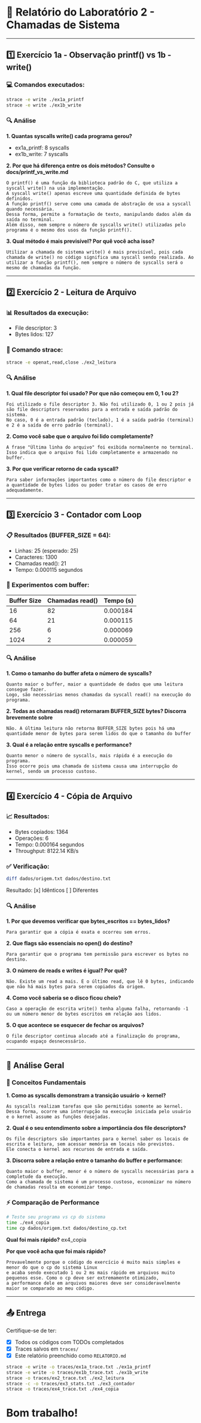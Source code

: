 # 📝 Relatório do Laboratório 2 - Chamadas de Sistema

---

## 1️⃣ Exercício 1a - Observação printf() vs 1b - write()

### 💻 Comandos executados:
```bash
strace -e write ./ex1a_printf
strace -e write ./ex1b_write
```

### 🔍 Análise

**1. Quantas syscalls write() cada programa gerou?**
- ex1a_printf: 8 syscalls
- ex1b_write: 7 syscalls

**2. Por que há diferença entre os dois métodos? Consulte o docs/printf_vs_write.md**

```
O printf() é uma função da biblioteca padrão do C, que utiliza a syscall write() na usa implementação. 
A syscall write() apenas escreve uma quantidade definida de bytes definidos. 
A função printf() serve como uma camada de abstração de usa a syscall quando necessária. 
Dessa forma, permite a formatação de texto, manipulando dados além da saída no terminal. 
Além disso, nem sempre o número de syscalls write() utilizadas pelo programa é o mesmo dos usos da função printf().
```

**3. Qual método é mais previsível? Por quê você acha isso?**

```
Utilizar a chamada de sistema write() é mais previsível, pois cada chamada de write() no código significa uma syscall sendo realizada. Ao utilizar a função printf(), nem sempre o número de syscalls será o mesmo de chamadas da função. 
```

---

## 2️⃣ Exercício 2 - Leitura de Arquivo

### 📊 Resultados da execução:
- File descriptor: 3
- Bytes lidos: 127

### 🔧 Comando strace:
```bash
strace -e openat,read,close ./ex2_leitura
```

### 🔍 Análise

**1. Qual file descriptor foi usado? Por que não começou em 0, 1 ou 2?**

```
Foi utilizado o file descriptor 3. Não foi utilizado 0, 1 ou 2 pois já são file descriptors reservados para a entrada e saída padrão do sistema. 
No caso, 0 é a entrada padrão (teclado), 1 é a saída padrão (terminal) e 2 é a saída de erro padrão (terminal).
```

**2. Como você sabe que o arquivo foi lido completamente?**

```
A frase "Última linha do arquivo" foi exibida normalmente no terminal. 
Isso indica que o arquivo foi lido completamente e armazenado no buffer.
```

**3. Por que verificar retorno de cada syscall?**

```
Para saber informações importantes como o número do file descriptor e a quantidade de bytes lidos ou poder tratar os casos de erro adequadamente.
```

---

## 3️⃣ Exercício 3 - Contador com Loop

### 📋 Resultados (BUFFER_SIZE = 64):
- Linhas: 25 (esperado: 25)
- Caracteres: 1300
- Chamadas read(): 21
- Tempo: 0.000115 segundos

### 🧪 Experimentos com buffer:

| Buffer Size | Chamadas read() | Tempo (s) |
|-------------|-----------------|-----------|
| 16          |      82           |      0.000184     |
| 64          |       21         |     0.000115      |
| 256         |        6       |     0.000069      |
| 1024        |        2      |      0.000059     |

### 🔍 Análise

**1. Como o tamanho do buffer afeta o número de syscalls?**

```
Quanto maior o buffer, maior a quantidade de dados que uma leitura consegue fazer. 
Logo, são necessárias menos chamadas da syscall read() na execução do programa.
```

**2. Todas as chamadas read() retornaram BUFFER_SIZE bytes? Discorra brevemente sobre**

```
Não. A última leitura não retorna BUFFER_SIZE bytes pois há uma quantidade menor de bytes para serem lidos do que o tamanho do buffer
```

**3. Qual é a relação entre syscalls e performance?**

```
Quanto menor o número de syscalls, mais rápida é a execução do programa. 
Isso ocorre pois uma chamada de sistema causa uma interrupção do kernel, sendo um processo custoso.
```

---

## 4️⃣ Exercício 4 - Cópia de Arquivo

### 📈 Resultados:
- Bytes copiados: 1364
- Operações: 6
- Tempo: 0.000164 segundos
- Throughput: 8122.14 KB/s

### ✅ Verificação:
```bash
diff dados/origem.txt dados/destino.txt
```
Resultado: [x] Idênticos [ ] Diferentes

### 🔍 Análise

**1. Por que devemos verificar que bytes_escritos == bytes_lidos?**

```
Para garantir que a cópia é exata e ocorreu sem erros.
```

**2. Que flags são essenciais no open() do destino?**

```
Para garantir que o programa tem permissão para escrever os bytes no destino.
```

**3. O número de reads e writes é igual? Por quê?**

```
Não. Existe um read a mais. É o último read, que lê 0 bytes, indicando que não há mais bytes para serem copiados da origem. 
```

**4. Como você saberia se o disco ficou cheio?**

```
Caso a operação de escrita write() tenha alguma falha, retornando -1 ou um número menor de bytes escritos em relação aos lidos.
```

**5. O que acontece se esquecer de fechar os arquivos?**

```
O file descriptor continua alocado até a finalização do programa, ocupando espaço desnecessário.
```

---

## 🎯 Análise Geral

### 📖 Conceitos Fundamentais

**1. Como as syscalls demonstram a transição usuário → kernel?**

```
As syscalls realizam tarefas que são permitidas somente ao kernel. 
Dessa forma, ocorre uma interrupção na execução iniciada pelo usuário e o kernel assume as funções desejadas.
```

**2. Qual é o seu entendimento sobre a importância dos file descriptors?**

```
Os file descriptors são importantes para o kernel saber os locais de escrita e leitura, sem acessar memória em locais não previstos. 
Ele conecta o kernel aos recursos de entrada e saída.
```

**3. Discorra sobre a relação entre o tamanho do buffer e performance:**

```
Quanto maior o buffer, menor é o número de syscalls necessárias para a completude da execução. 
Como a chamada de sistema é um processo custoso, economizar no número de chamadas resulta em economizar tempo.
```

### ⚡ Comparação de Performance

```bash
# Teste seu programa vs cp do sistema
time ./ex4_copia
time cp dados/origem.txt dados/destino_cp.txt
```

**Qual foi mais rápido?** ex4_copia

**Por que você acha que foi mais rápido?**

```
Provavelmente porque o código do exercício é muito mais simples e menor do que o cp do sistema Linux 
e acaba sendo executado 1 ou 2 ms mais rápido em arquivos muito pequenos esse. Como o cp deve ser extremamente otimizado, 
a performance dele em arquivos maiores deve ser consideravelmente maior se comparado ao meu código.
```

---

## 📤 Entrega
Certifique-se de ter:
- [x] Todos os códigos com TODOs completados
- [x] Traces salvos em `traces/`
- [x] Este relatório preenchido como `RELATORIO.md`

```bash
strace -e write -o traces/ex1a_trace.txt ./ex1a_printf
strace -e write -o traces/ex1b_trace.txt ./ex1b_write
strace -o traces/ex2_trace.txt ./ex2_leitura
strace -c -o traces/ex3_stats.txt ./ex3_contador
strace -o traces/ex4_trace.txt ./ex4_copia
```
# Bom trabalho!
